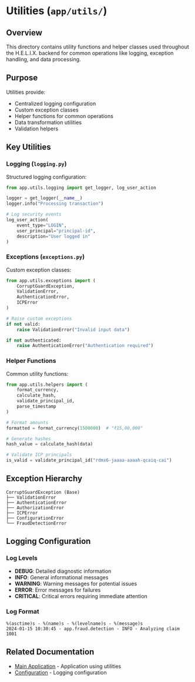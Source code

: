 # Utilities (`app/utils/`)

## Overview

This directory contains utility functions and helper classes used throughout the H.E.L.I.X. backend for common operations like logging, exception handling, and data processing.

## Purpose

Utilities provide:
- Centralized logging configuration
- Custom exception classes
- Helper functions for common operations
- Data transformation utilities
- Validation helpers

## Key Utilities

### Logging (`logging.py`)

Structured logging configuration:

```python
from app.utils.logging import get_logger, log_user_action

logger = get_logger(__name__)
logger.info("Processing transaction")

# Log security events
log_user_action(
    event_type="LOGIN",
    user_principal="principal-id",
    description="User logged in"
)
```

### Exceptions (`exceptions.py`)

Custom exception classes:

```python
from app.utils.exceptions import (
    CorruptGuardException,
    ValidationError,
    AuthenticationError,
    ICPError
)

# Raise custom exceptions
if not valid:
    raise ValidationError("Invalid input data")

if not authenticated:
    raise AuthenticationError("Authentication required")
```

### Helper Functions

Common utility functions:

```python
from app.utils.helpers import (
    format_currency,
    calculate_hash,
    validate_principal_id,
    parse_timestamp
)

# Format amounts
formatted = format_currency(1500000)  # "₹15,00,000"

# Generate hashes
hash_value = calculate_hash(data)

# Validate ICP principals
is_valid = validate_principal_id("rdmx6-jaaaa-aaaah-qcaiq-cai")
```

## Exception Hierarchy

```
CorruptGuardException (Base)
├── ValidationError
├── AuthenticationError
├── AuthorizationError
├── ICPError
├── ConfigurationError
└── FraudDetectionError
```

## Logging Configuration

### Log Levels

- **DEBUG**: Detailed diagnostic information
- **INFO**: General informational messages
- **WARNING**: Warning messages for potential issues
- **ERROR**: Error messages for failures
- **CRITICAL**: Critical errors requiring immediate attention

### Log Format

```
%(asctime)s - %(name)s - %(levelname)s - %(message)s
2024-01-15 10:30:45 - app.fraud.detection - INFO - Analyzing claim 1001
```

## Related Documentation

- [Main Application](../README.md) - Application using utilities
- [Configuration](../config/README.md) - Logging configuration
